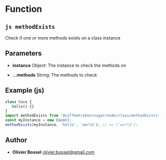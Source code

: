 
# Function


## ```js methodExists ```


Check if one or more methods exists on a class instance

## Parameters

- **instance**  Object: The instance to check the methods on

- **...methods**  String: The methods to check



## Example (js)

```js
class Coco {
   hello() {}
}
import methodExists from '@coffeekraken/sugar/node/class/methodExists';
const myInstance = new Coco();
methodExists(myInstance, 'hello', 'world'); // => ['world'];
```


## Author
- **Olivier Bossel** <a href="mailto:olivier.bossel@gmail.com">olivier.bossel@gmail.com</a> 



